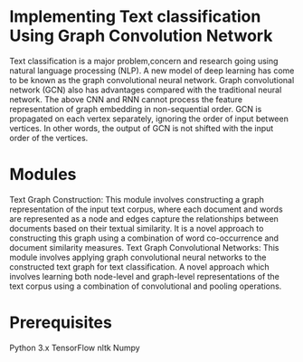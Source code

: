 #  Implementing Text classification Using Graph Convolution Network
Text classification is a major problem,concern and research going  using natural language processing (NLP). A new model of deep learning has come to be known as the graph convolutional neural network. Graph convolutional network (GCN) also has advantages compared with the traditional neural network. The above CNN and RNN cannot process the feature representation of graph embedding in non-sequential order. GCN is propagated on each vertex separately, ignoring the order of input between vertices. In other words, the output of GCN is not shifted with the input order of the vertices. 
# Modules
Text Graph Construction: This module involves constructing a graph representation of the input text corpus, where each document and words are represented as a node and edges capture the relationships between documents based on their textual similarity. It is a novel approach to constructing this graph using a combination of word co-occurrence and document similarity measures.
Text Graph Convolutional Networks: This module involves applying graph convolutional neural networks to the constructed text graph for text classification. A novel approach which involves learning both node-level and graph-level representations of the text corpus using a combination of convolutional and pooling operations.
# Prerequisites
Python 3.x
TensorFlow
nltk
Numpy


